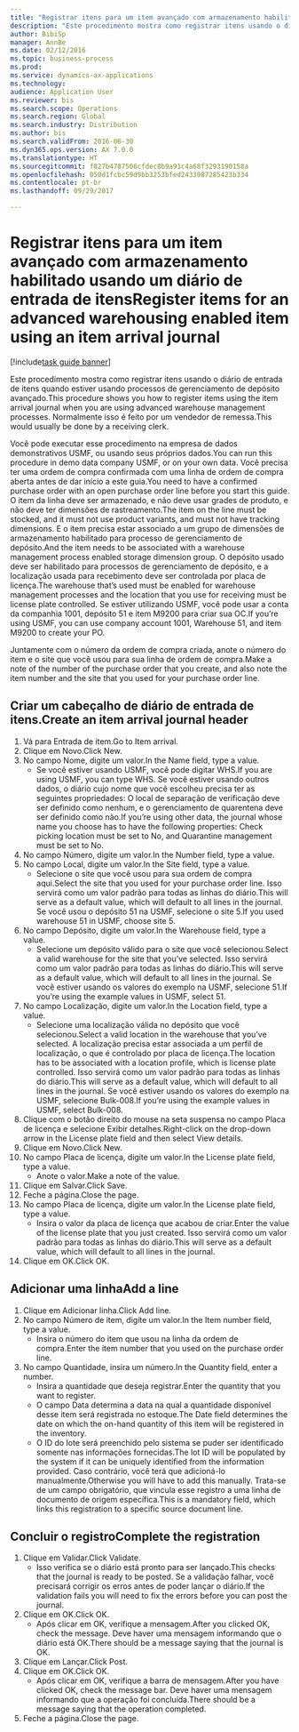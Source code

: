 ```yaml
--- 
title: "Registrar itens para um item avançado com armazenamento habilitado usando um diário de entrada de itens"
description: "Este procedimento mostra como registrar itens usando o diário de entrada de itens quando estiver usando processos de gerenciamento de depósito avançado."
author: BibiSp
manager: AnnBe
ms.date: 02/12/2016
ms.topic: business-process
ms.prod: 
ms.service: dynamics-ax-applications
ms.technology: 
audience: Application User
ms.reviewer: bis
ms.search.scope: Operations
ms.search.region: Global
ms.search.industry: Distribution
ms.author: bis
ms.search.validFrom: 2016-06-30
ms.dyn365.ops.version: AX 7.0.0
ms.translationtype: HT
ms.sourcegitcommit: f827b4787506cfdec8b9a91c4a68f3293190158a
ms.openlocfilehash: 050d1fcbc59d9bb3253bfed2433987285423b334
ms.contentlocale: pt-br
ms.lasthandoff: 09/29/2017

---
```

# <a name="register-items-for-an-advanced-warehousing-enabled-item-using-an-item-arrival-journal"></a><span data-ttu-id="ecd9f-103">Registrar itens para um item avançado com armazenamento habilitado usando um diário de entrada de itens</span><span class="sxs-lookup"><span data-stu-id="ecd9f-103">Register items for an advanced warehousing enabled item using an item arrival journal</span></span>

[!include[task guide banner](../../includes/task-guide-banner.md)]

<span data-ttu-id="ecd9f-104">Este procedimento mostra como registrar itens usando o diário de entrada de itens quando estiver usando processos de gerenciamento de depósito avançado.</span><span class="sxs-lookup"><span data-stu-id="ecd9f-104">This procedure shows you how to register items using the item arrival journal when you are using advanced warehouse management processes.</span></span> <span data-ttu-id="ecd9f-105">Normalmente isso é feito por um vendedor de remessa.</span><span class="sxs-lookup"><span data-stu-id="ecd9f-105">This would usually be done by a receiving clerk.</span></span> 

<span data-ttu-id="ecd9f-106">Você pode executar esse procedimento na empresa de dados demonstrativos USMF, ou usando seus próprios dados.</span><span class="sxs-lookup"><span data-stu-id="ecd9f-106">You can run this procedure in demo data company USMF, or on your own data.</span></span> <span data-ttu-id="ecd9f-107">Você precisa ter uma ordem de compra confirmada com uma linha de ordem de compra aberta antes de dar início a este guia.</span><span class="sxs-lookup"><span data-stu-id="ecd9f-107">You need to have a confirmed purchase order with an open purchase order line before you start this guide.</span></span> <span data-ttu-id="ecd9f-108">O item da linha deve ser armazenado, e não deve usar grades de produto, e não deve ter dimensões de rastreamento.</span><span class="sxs-lookup"><span data-stu-id="ecd9f-108">The item on the line must be stocked, and it must not use product variants, and must not have tracking dimensions.</span></span> <span data-ttu-id="ecd9f-109">E o item precisa estar associado a um grupo de dimensões de armazenamento habilitado para processo de gerenciamento de depósito.</span><span class="sxs-lookup"><span data-stu-id="ecd9f-109">And the item needs to be associated with a warehouse management process enabled storage dimension group.</span></span> <span data-ttu-id="ecd9f-110">O depósito usado deve ser habilitado para processos de gerenciamento de depósito, e a localização usada para recebimento deve ser controlada por placa de licença.</span><span class="sxs-lookup"><span data-stu-id="ecd9f-110">The warehouse that’s used must be enabled for warehouse management processes and the location that you use for receiving must be license plate controlled.</span></span> <span data-ttu-id="ecd9f-111">Se estiver utilizando USMF, você pode usar a conta da companhia 1001, depósito 51 e item M9200 para criar sua OC.</span><span class="sxs-lookup"><span data-stu-id="ecd9f-111">If you’re using USMF, you can use company account 1001, Warehouse 51, and item M9200 to create your PO.</span></span> 

<span data-ttu-id="ecd9f-112">Juntamente com o número da ordem de compra criada, anote o número do item e o site que você usou para sua linha de ordem de compra.</span><span class="sxs-lookup"><span data-stu-id="ecd9f-112">Make a note of the number of the purchase order that you create, and also note the item number and the site that you used for your purchase order line.</span></span>


## <a name="create-an-item-arrival-journal-header"></a><span data-ttu-id="ecd9f-113">Criar um cabeçalho de diário de entrada de itens.</span><span class="sxs-lookup"><span data-stu-id="ecd9f-113">Create an item arrival journal header</span></span>
1. <span data-ttu-id="ecd9f-114">Vá para Entrada de item.</span><span class="sxs-lookup"><span data-stu-id="ecd9f-114">Go to Item arrival.</span></span>
2. <span data-ttu-id="ecd9f-115">Clique em Novo.</span><span class="sxs-lookup"><span data-stu-id="ecd9f-115">Click New.</span></span>
3. <span data-ttu-id="ecd9f-116">No campo Nome, digite um valor.</span><span class="sxs-lookup"><span data-stu-id="ecd9f-116">In the Name field, type a value.</span></span>
    * <span data-ttu-id="ecd9f-117">Se você estiver usando USMF, você pode digitar WHS.</span><span class="sxs-lookup"><span data-stu-id="ecd9f-117">If you are using USMF, you can type WHS.</span></span> <span data-ttu-id="ecd9f-118">Se você estiver usando outros dados, o diário cujo nome que você escolheu precisa ter as seguintes propriedades: O local de separação de verificação deve ser definido como nenhum, e o gerenciamento de quarentena deve ser definido como não.</span><span class="sxs-lookup"><span data-stu-id="ecd9f-118">If you’re using other data, the journal whose name you choose has to have the following properties: Check picking location must be set to No, and Quarantine management must be set to No.</span></span>  
4. <span data-ttu-id="ecd9f-119">No campo Número, digite um valor.</span><span class="sxs-lookup"><span data-stu-id="ecd9f-119">In the Number field, type a value.</span></span>
5. <span data-ttu-id="ecd9f-120">No campo Local, digite um valor.</span><span class="sxs-lookup"><span data-stu-id="ecd9f-120">In the Site field, type a value.</span></span>
    * <span data-ttu-id="ecd9f-121">Selecione o site que você usou para sua ordem de compra aqui.</span><span class="sxs-lookup"><span data-stu-id="ecd9f-121">Select the site that you used for your purchase order line.</span></span> <span data-ttu-id="ecd9f-122">Isso servirá como um valor padrão para todas as linhas do diário.</span><span class="sxs-lookup"><span data-stu-id="ecd9f-122">This will serve as a default value, which will default to all lines in the journal.</span></span> <span data-ttu-id="ecd9f-123">Se você usou o depósito 51 na USMF, selecione o site 5.</span><span class="sxs-lookup"><span data-stu-id="ecd9f-123">If you used warehouse 51 in USMF, choose site 5.</span></span>  
6. <span data-ttu-id="ecd9f-124">No campo Depósito, digite um valor.</span><span class="sxs-lookup"><span data-stu-id="ecd9f-124">In the Warehouse field, type a value.</span></span>
    * <span data-ttu-id="ecd9f-125">Selecione um depósito válido para o site que você selecionou.</span><span class="sxs-lookup"><span data-stu-id="ecd9f-125">Select a valid warehouse for the site that you’ve selected.</span></span> <span data-ttu-id="ecd9f-126">Isso servirá como um valor padrão para todas as linhas do diário.</span><span class="sxs-lookup"><span data-stu-id="ecd9f-126">This will serve as a default value, which will default to all lines in the journal.</span></span> <span data-ttu-id="ecd9f-127">Se você estiver usando os valores do exemplo na USMF, selecione 51.</span><span class="sxs-lookup"><span data-stu-id="ecd9f-127">If you’re using the example values in USMF, select 51.</span></span>  
7. <span data-ttu-id="ecd9f-128">No campo Localização, digite um valor.</span><span class="sxs-lookup"><span data-stu-id="ecd9f-128">In the Location field, type a value.</span></span>
    * <span data-ttu-id="ecd9f-129">Selecione uma localização válida no depósito que você selecionou.</span><span class="sxs-lookup"><span data-stu-id="ecd9f-129">Select a valid location in the warehouse that you’ve selected.</span></span> <span data-ttu-id="ecd9f-130">A localização precisa estar associada a um perfil de localização, o que é controlado por placa de licença.</span><span class="sxs-lookup"><span data-stu-id="ecd9f-130">The location has to be associated with a location profile, which is license plate controlled.</span></span> <span data-ttu-id="ecd9f-131">Isso servirá como um valor padrão para todas as linhas do diário.</span><span class="sxs-lookup"><span data-stu-id="ecd9f-131">This will serve as a default value, which will default to all lines in the journal.</span></span> <span data-ttu-id="ecd9f-132">Se você estiver usando os valores do exemplo na USMF, selecione Bulk-008.</span><span class="sxs-lookup"><span data-stu-id="ecd9f-132">If you’re using the example values in USMF, select Bulk-008.</span></span>  
8. <span data-ttu-id="ecd9f-133">Clique com o botão direito do mouse na seta suspensa no campo Placa de licença e selecione Exibir detalhes.</span><span class="sxs-lookup"><span data-stu-id="ecd9f-133">Right-click on the drop-down arrow in the License plate field and then select View details.</span></span>
9. <span data-ttu-id="ecd9f-134">Clique em Novo.</span><span class="sxs-lookup"><span data-stu-id="ecd9f-134">Click New.</span></span>
10. <span data-ttu-id="ecd9f-135">No campo Placa de licença, digite um valor.</span><span class="sxs-lookup"><span data-stu-id="ecd9f-135">In the License plate field, type a value.</span></span>
    * <span data-ttu-id="ecd9f-136">Anote o valor.</span><span class="sxs-lookup"><span data-stu-id="ecd9f-136">Make a note of the value.</span></span>  
11. <span data-ttu-id="ecd9f-137">Clique em Salvar.</span><span class="sxs-lookup"><span data-stu-id="ecd9f-137">Click Save.</span></span>
12. <span data-ttu-id="ecd9f-138">Feche a página.</span><span class="sxs-lookup"><span data-stu-id="ecd9f-138">Close the page.</span></span>
13. <span data-ttu-id="ecd9f-139">No campo Placa de licença, digite um valor.</span><span class="sxs-lookup"><span data-stu-id="ecd9f-139">In the License plate field, type a value.</span></span>
    * <span data-ttu-id="ecd9f-140">Insira o valor da placa de licença que acabou de criar.</span><span class="sxs-lookup"><span data-stu-id="ecd9f-140">Enter the value of the license plate that you just created.</span></span> <span data-ttu-id="ecd9f-141">Isso servirá como um valor padrão para todas as linhas do diário.</span><span class="sxs-lookup"><span data-stu-id="ecd9f-141">This will serve as a default value, which will default to all lines in the journal.</span></span>  
14. <span data-ttu-id="ecd9f-142">Clique em OK.</span><span class="sxs-lookup"><span data-stu-id="ecd9f-142">Click OK.</span></span>

## <a name="add-a-line"></a><span data-ttu-id="ecd9f-143">Adicionar uma linha</span><span class="sxs-lookup"><span data-stu-id="ecd9f-143">Add a line</span></span>
1. <span data-ttu-id="ecd9f-144">Clique em Adicionar linha.</span><span class="sxs-lookup"><span data-stu-id="ecd9f-144">Click Add line.</span></span>
2. <span data-ttu-id="ecd9f-145">No campo Número de item, digite um valor.</span><span class="sxs-lookup"><span data-stu-id="ecd9f-145">In the Item number field, type a value.</span></span>
    * <span data-ttu-id="ecd9f-146">Insira o número do item que usou na linha da ordem de compra.</span><span class="sxs-lookup"><span data-stu-id="ecd9f-146">Enter the item number that you used on the purchase order line.</span></span>  
3. <span data-ttu-id="ecd9f-147">No campo Quantidade, insira um número.</span><span class="sxs-lookup"><span data-stu-id="ecd9f-147">In the Quantity field, enter a number.</span></span>
    * <span data-ttu-id="ecd9f-148">Insira a quantidade que deseja registrar.</span><span class="sxs-lookup"><span data-stu-id="ecd9f-148">Enter the quantity that you want to register.</span></span>  
    * <span data-ttu-id="ecd9f-149">O campo Data determina a data na qual a quantidade disponível desse item será registrada no estoque.</span><span class="sxs-lookup"><span data-stu-id="ecd9f-149">The Date field determines the date on which the on-hand quantity of this item will be registered in the inventory.</span></span>  
    * <span data-ttu-id="ecd9f-150">O ID do lote será preenchido pelo sistema se puder ser identificado somente nas informações fornecidas.</span><span class="sxs-lookup"><span data-stu-id="ecd9f-150">The lot ID will be populated by the system if it can be uniquely identified from the information provided.</span></span> <span data-ttu-id="ecd9f-151">Caso contrário, você terá que adicioná-lo manualmente.</span><span class="sxs-lookup"><span data-stu-id="ecd9f-151">Otherwise you will have to add this manually.</span></span> <span data-ttu-id="ecd9f-152">Trata-se de um campo obrigatório, que vincula esse registro a uma linha de documento de origem específica.</span><span class="sxs-lookup"><span data-stu-id="ecd9f-152">This is a mandatory field, which links this registration to a specific source document line.</span></span>  

## <a name="complete-the-registration"></a><span data-ttu-id="ecd9f-153">Concluir o registro</span><span class="sxs-lookup"><span data-stu-id="ecd9f-153">Complete the registration</span></span>
1. <span data-ttu-id="ecd9f-154">Clique em Validar.</span><span class="sxs-lookup"><span data-stu-id="ecd9f-154">Click Validate.</span></span>
    * <span data-ttu-id="ecd9f-155">Isso verifica se o diário está pronto para ser lançado.</span><span class="sxs-lookup"><span data-stu-id="ecd9f-155">This checks that the journal is ready to be posted.</span></span> <span data-ttu-id="ecd9f-156">Se a validação falhar, você precisará corrigir os erros antes de poder lançar o diário.</span><span class="sxs-lookup"><span data-stu-id="ecd9f-156">If the validation fails you will need to fix the errors before you can post the journal.</span></span>  
2. <span data-ttu-id="ecd9f-157">Clique em OK.</span><span class="sxs-lookup"><span data-stu-id="ecd9f-157">Click OK.</span></span>
    * <span data-ttu-id="ecd9f-158">Após clicar em OK, verifique a mensagem.</span><span class="sxs-lookup"><span data-stu-id="ecd9f-158">After you clicked OK, check the message.</span></span> <span data-ttu-id="ecd9f-159">Deve haver uma mensagem informando que o diário está OK.</span><span class="sxs-lookup"><span data-stu-id="ecd9f-159">There should be a message saying that the journal is OK.</span></span>  
3. <span data-ttu-id="ecd9f-160">Clique em Lançar.</span><span class="sxs-lookup"><span data-stu-id="ecd9f-160">Click Post.</span></span>
4. <span data-ttu-id="ecd9f-161">Clique em OK.</span><span class="sxs-lookup"><span data-stu-id="ecd9f-161">Click OK.</span></span>
    * <span data-ttu-id="ecd9f-162">Após clicar em OK, verifique a barra de mensagem.</span><span class="sxs-lookup"><span data-stu-id="ecd9f-162">After you have clicked OK, check the message bar.</span></span> <span data-ttu-id="ecd9f-163">Deve haver uma mensagem informando que a operação foi concluída.</span><span class="sxs-lookup"><span data-stu-id="ecd9f-163">There should be a message saying that the operation completed.</span></span>  
5. <span data-ttu-id="ecd9f-164">Feche a página.</span><span class="sxs-lookup"><span data-stu-id="ecd9f-164">Close the page.</span></span>


